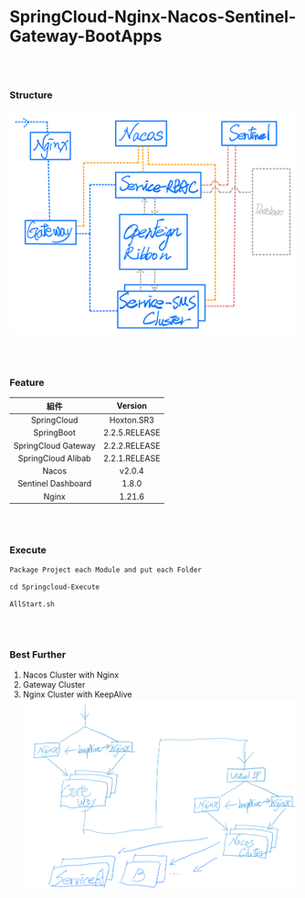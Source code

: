 # SpringCloud-Nginx-Nacos-Sentinel-Gateway-BootApps

<br>
<br>

### Structure

![](./images/Structure.png)

<br>
<br>

### Feature

| 組件 | Version |
| :----: | :----: |
| SpringCloud | Hoxton.SR3 |
| SpringBoot | 2.2.5.RELEASE |
| SpringCloud Gateway | 2.2.2.RELEASE |
| SpringCloud Alibab | 2.2.1.RELEASE |
| Nacos | v2.0.4 |
| Sentinel Dashboard | 1.8.0 |
| Nginx| 1.21.6 |

<br>
<br>

### Execute
```
Package Project each Module and put each Folder
```
```
cd Springcloud-Execute
```
```
AllStart.sh
```

<br>
<br>

### Best Further
1. Nacos Cluster with Nginx
1. Gateway Cluster
1. Nginx Cluster with KeepAlive
![](./images/bestFuther.png)
